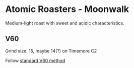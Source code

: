 # Atomic Roasters - Moonwalk

Medium-light roast with sweet and acidic characteristics.

## V60

Grind size: 15, maybe 14(?) on Timemore C2

Follow [standard V60 method](../v60)